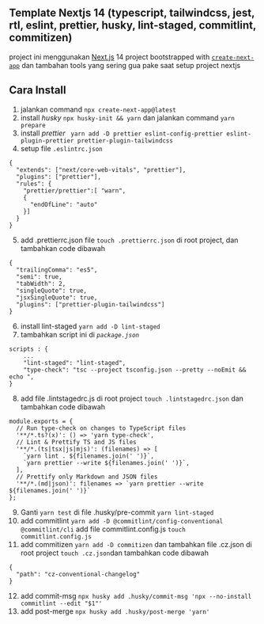 ## Template Nextjs 14 (typescript, tailwindcss, jest, rtl, eslint, prettier, husky, lint-staged, commitlint, commitizen)

project ini menggunakan [Next.js](https://nextjs.org/) 14 project bootstrapped with [`create-next-app`](https://github.com/vercel/next.js/tree/canary/packages/create-next-app) dan tambahan tools yang sering gua pake saat setup project nextjs

## Cara Install

1. jalankan command `npx create-next-app@latest`
2. install _husky_ `npx husky-init && yarn` dan jalankan command `yarn prepare`
3. install _prettier_ ` yarn add -D prettier eslint-config-prettier eslint-plugin-prettier prettier-plugin-tailwindcss`
4. setup file `.eslintrc.json`

```
{
  "extends": ["next/core-web-vitals", "prettier"],
  "plugins": ["prettier"],
  "rules": {
    "prettier/prettier":[ "warn",
    {
      "endOfLine": "auto"
    }]
  }
}
```

5. add .prettierrc.json file `touch .prettierrc.json` di root project, dan tambahkan code dibawah

```
{
  "trailingComma": "es5",
  "semi": true,
  "tabWidth": 2,
  "singleQuote": true,
  "jsxSingleQuote": true,
  "plugins": ["prettier-plugin-tailwindcss"]
}

```

6. install lint-staged `yarn add -D lint-staged`
7. tambahkan script ini di _`package.json`_

```
scripts : {
    ...
    "lint-staged": "lint-staged",
    "type-check": "tsc --project tsconfig.json --pretty --noEmit && echo ",
}
```

8. add file .lintstagedrc.js di root project `touch .lintstagedrc.json` dan tambahkan code dibawah

```
module.exports = {
  // Run type-check on changes to TypeScript files
  '**/*.ts?(x)': () => 'yarn type-check',
  // Lint & Prettify TS and JS files
  '**/*.(ts|tsx|js|mjs)': (filenames) => [
    `yarn lint . ${filenames.join(' ')}`,
    `yarn prettier --write ${filenames.join(' ')}`,
  ],
  // Prettify only Markdown and JSON files
  '**/*.(md|json)': filenames => `yarn prettier --write ${filenames.join(' ')}`
};

```

9. Ganti `yarn test` di file .husky/pre-commit `yarn lint-staged`
10. add commitlint `yarn add -D @commitlint/config-conventional @commitlint/cli` add file commitlint.config.js `touch commitlint.config.js`
11. add commitizen `yarn add -D commitizen` dan tambahkan file .cz.json di root project `touch .cz.json`dan tambahkan code dibawah

```
{
  "path": "cz-conventional-changelog"
}
```

12. add commit-msg `npx husky add .husky/commit-msg 'npx --no-install commitlint --edit "$1"'`
13. add post-merge `npx husky add .husky/post-merge 'yarn'`
